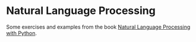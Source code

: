 Natural Language Processing
===========================

Some exercises and examples from the book [Natural Language Processing with Python](https://sites.google.com/site/naturallanguagetoolkit/book).